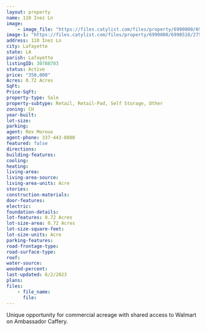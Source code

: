 ```yaml
---
layout: property
name: 110 Inez Ln
image:
    - image_file: "https://files.catylist.com/files/property/6990000/6998518/raw_27545929_Flood.pdf"
image-1: "https://files.catylist.com/files/property/6990000/6998518/27545928_110_Inez_Ln_Aerial.png"
address: 110 Inez Ln
city: Lafayette
state: LA
parish: Lafayette
listingID: 30788703
status: Active
price: "350,000"
Acres: 0.72 Acres
SqFt:
Price-SqFt:
property-type: Sale
property-subtype: Retail, Retail-Pad, Self Storage, Other
zoning: CH
year-built:
lot-size:
parking:
agent: Rex Moroux
agent-phone: 337-443-0880
featured: false
directions:
building-features:
cooling:
heating:
living-area:
living-area-source:
living-area-units: Acre
stories:
construction-materials:
door-features:
electric:
foundation-details:
lot-features: 0.72 Acres
lot-size-area: 0.72 Acres
lot-size-square-feet:
lot-size-units: Acre
parking-features:
road-frontage-type:
road-surface-type:
roof:
water-source:
wooded-percent:
last-updated: 6/2/2023
plans:
files:
    - file_name:
      file:
---
```

Unique opportunity for commercial acreage with shared access to Walmart on Ambassador Caffery.
